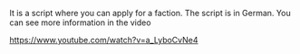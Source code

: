 It is a script where you can apply for a faction. The script is in German. You can see more information in the video 

https://www.youtube.com/watch?v=a_LyboCvNe4
